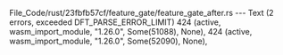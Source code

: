 File_Code/rust/23fbfb57cf/feature_gate/feature_gate_after.rs --- Text (2 errors, exceeded DFT_PARSE_ERROR_LIMIT)
424     (active, wasm_import_module, "1.26.0", Some(51088), None),                                                                                           424     (active, wasm_import_module, "1.26.0", Some(52090), None),

